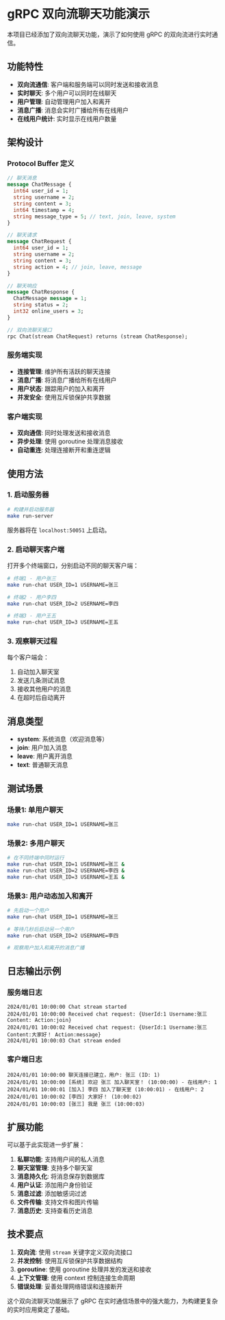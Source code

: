 # gRPC 双向流聊天功能演示

本项目已经添加了双向流聊天功能，演示了如何使用 gRPC 的双向流进行实时通信。

## 功能特性

- **双向流通信**: 客户端和服务端可以同时发送和接收消息
- **实时聊天**: 多个用户可以同时在线聊天
- **用户管理**: 自动管理用户加入和离开
- **消息广播**: 消息会实时广播给所有在线用户
- **在线用户统计**: 实时显示在线用户数量

## 架构设计

### Protocol Buffer 定义

```protobuf
// 聊天消息
message ChatMessage {
  int64 user_id = 1;
  string username = 2;
  string content = 3;
  int64 timestamp = 4;
  string message_type = 5; // text, join, leave, system
}

// 聊天请求
message ChatRequest {
  int64 user_id = 1;
  string username = 2;
  string content = 3;
  string action = 4; // join, leave, message
}

// 聊天响应
message ChatResponse {
  ChatMessage message = 1;
  string status = 2;
  int32 online_users = 3;
}

// 双向流聊天接口
rpc Chat(stream ChatRequest) returns (stream ChatResponse);
```

### 服务端实现

- **连接管理**: 维护所有活跃的聊天连接
- **消息广播**: 将消息广播给所有在线用户
- **用户状态**: 跟踪用户的加入和离开
- **并发安全**: 使用互斥锁保护共享数据

### 客户端实现

- **双向通信**: 同时处理发送和接收消息
- **异步处理**: 使用 goroutine 处理消息接收
- **自动重连**: 处理连接断开和重连逻辑

## 使用方法

### 1. 启动服务器

```bash
# 构建并启动服务器
make run-server
```

服务器将在 `localhost:50051` 上启动。

### 2. 启动聊天客户端

打开多个终端窗口，分别启动不同的聊天客户端：

```bash
# 终端1 - 用户张三
make run-chat USER_ID=1 USERNAME=张三

# 终端2 - 用户李四
make run-chat USER_ID=2 USERNAME=李四

# 终端3 - 用户王五
make run-chat USER_ID=3 USERNAME=王五
```

### 3. 观察聊天过程

每个客户端会：
1. 自动加入聊天室
2. 发送几条测试消息
3. 接收其他用户的消息
4. 在超时后自动离开

## 消息类型

- **system**: 系统消息（欢迎消息等）
- **join**: 用户加入消息
- **leave**: 用户离开消息
- **text**: 普通聊天消息

## 测试场景

### 场景1: 单用户聊天
```bash
make run-chat USER_ID=1 USERNAME=张三
```

### 场景2: 多用户聊天
```bash
# 在不同终端中同时运行
make run-chat USER_ID=1 USERNAME=张三 &
make run-chat USER_ID=2 USERNAME=李四 &
make run-chat USER_ID=3 USERNAME=王五 &
```

### 场景3: 用户动态加入和离开
```bash
# 先启动一个用户
make run-chat USER_ID=1 USERNAME=张三

# 等待几秒后启动另一个用户
make run-chat USER_ID=2 USERNAME=李四

# 观察用户加入和离开的消息广播
```

## 日志输出示例

### 服务端日志
```
2024/01/01 10:00:00 Chat stream started
2024/01/01 10:00:00 Received chat request: {UserId:1 Username:张三 Content: Action:join}
2024/01/01 10:00:02 Received chat request: {UserId:1 Username:张三 Content:大家好！ Action:message}
2024/01/01 10:00:03 Chat stream ended
```

### 客户端日志
```
2024/01/01 10:00:00 聊天连接已建立，用户: 张三 (ID: 1)
2024/01/01 10:00:00 [系统] 欢迎 张三 加入聊天室！ (10:00:00) - 在线用户: 1
2024/01/01 10:00:01 [加入] 李四 加入了聊天室 (10:00:01) - 在线用户: 2
2024/01/01 10:00:02 [李四] 大家好！ (10:00:02)
2024/01/01 10:00:03 [张三] 我是 张三 (10:00:03)
```

## 扩展功能

可以基于此实现进一步扩展：

1. **私聊功能**: 支持用户间的私人消息
2. **聊天室管理**: 支持多个聊天室
3. **消息持久化**: 将消息保存到数据库
4. **用户认证**: 添加用户身份验证
5. **消息过滤**: 添加敏感词过滤
6. **文件传输**: 支持文件和图片传输
7. **消息历史**: 支持查看历史消息

## 技术要点

1. **双向流**: 使用 `stream` 关键字定义双向流接口
2. **并发控制**: 使用互斥锁保护共享数据结构
3. **goroutine**: 使用 goroutine 处理并发的发送和接收
4. **上下文管理**: 使用 context 控制连接生命周期
5. **错误处理**: 妥善处理网络错误和连接断开

这个双向流聊天功能展示了 gRPC 在实时通信场景中的强大能力，为构建更复杂的实时应用奠定了基础。 